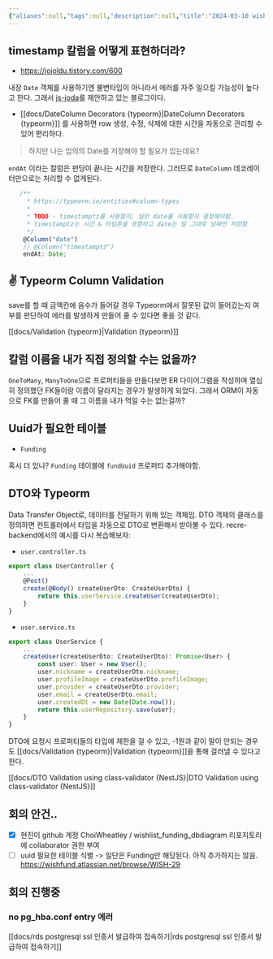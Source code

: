 ```yaml
---
{"aliases":null,"tags":null,"description":null,"title":"2024-03-10 wishfunding","created":"2024-03-10T13:34:36","updated":"2024-03-10T23:23:34","dg-publish":true,"permalink":"/docs/2024-03-10 wishfunding/","dgPassFrontmatter":true}
---
```



## timestamp 칼럼을 어떻게 표현하더라?

- <https://jojoldu.tistory.com/600>

내장 `Date` 객체를 사용하기엔 불변타입이 아니라서 에러를 자주 일으킬 가능성이 높다고 한다. 그래서 [js-joda](https://www.npmjs.com/package/js-joda)를 제안하고 있는 블로그이다.

- [[docs/DateColumn Decorators {typeorm}\|DateColumn Decorators {typeorm}]] 를 사용하면 row 생성, 수정, 삭제에 대한 시간을 자동으로 관리할 수 있어 편리하다.

> 하지만 나는 임의의 Date를 저장해야 할 필요가 있는데요?

`endAt` 이라는 칼럼은 펀딩이 끝나는 시간을 저장한다. 그러므로 `DateColumn` 데코레이터만으로는 처리할 수 없게된다.

```ts
   /**
	 * https://typeorm.io/entities#column-types
	 *
     * TODO - timestamptz를 사용할지, 일반 date를 사용할지 결정해야함.
     * timestamptz는 시간 & 타임존을 포함하고 date는 말 그대로 날짜만 저장함
     */
    @Column("date")
    // @Column("timestamptz")
    endAt: Date;
```

## ✌️ Typeorm Column Validation

save를 할 때 금액칸에 음수가 들어갈 경우 Typeorm에서 잘못된 값이 들어갔는지 여부를 판단하여 에러를 발생하게 만들어 줄 수 있다면 좋을 것 같다.

[[docs/Validation {typeorm}\|Validation {typeorm}]]

## 칼럼 이름을 내가 직접 정의할 수는 없을까?

`OneToMany`, `ManyToOne`으로 프로퍼티들을 만들다보면 ER 다이어그램을 작성하며 열심히 정의했던 FK들이랑 이름이 달라지는 경우가 발생하게 되었다. 그래서 ORM이 자동으로 FK를 만들어 줄 때 그 이름을 내가 먹일 수는 없는걸까?

## Uuid가 필요한 테이블

- `Funding`

혹시 더 있나? `Funding` 테이블에 `fundUuid` 프로퍼티 추가해야함.

## DTO와 Typeorm

Data Transfer Object로, 데이터를 전달하기 위해 있는 객체임. DTO 객체의 클래스를 정의하면 컨트롤러에서 타입을 자동으로 DTO로 변환해서 받아볼 수 있다. recre-backend에서의 예시를 다시 복습해보자:

- `user.controller.ts`

```ts
export class UserController {
	...
    @Post()
    create(@Body() createUserDto: CreateUserDto) {
        return this.userService.createUser(createUserDto);
    }
}
```

- `user.service.ts`

```ts
export class UserService {
	...
    createUser(createUserDto: CreateUserDto): Promise<User> {
        const user: User = new User();
        user.nickname = createUserDto.nickname;
        user.profileImage = createUserDto.profileImage;
        user.provider = createUserDto.provider;
        user.email = createUserDto.email;
        user.createdDt = new Date(Date.now());
        return this.userRepository.save(user);
    }
}
```

DTO에 요청시 프로퍼티들의 타입에 제한을 걸 수 있고, -1원과 같이 말이 안되는 경우도 [[docs/Validation {typeorm}\|Validation {typeorm}]]을 통해 걸러낼 수 있다고 한다.

[[docs/DTO Validation using class-validator {NestJS}\|DTO Validation using class-validator {NestJS}]]

## 회의 안건..

- [x] 현진이 github 계정 ChoiWheatley / wishlist_funding_dbdiagram 리포지토리에 collaborator 권한 부여
- [ ] uuid 필요한 테이블 식별 -> 일단은 Funding만 해당된다. 아직 추가하지는 않음. <https://wishfund.atlassian.net/browse/WISH-29>

## 회의 진행중

### no pg_hba.conf entry 에러

[[docs/rds postgresql ssl 인증서 발급하여 접속하기\|rds postgresql ssl 인증서 발급하여 접속하기]]
